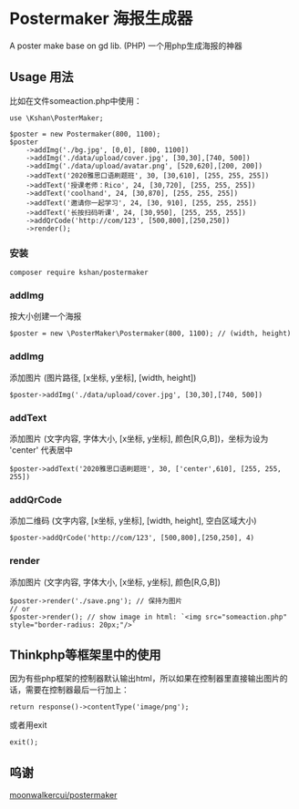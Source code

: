 # Postermaker 海报生成器
A poster make base on gd lib. (PHP)  一个用php生成海报的神器

## Usage 用法

比如在文件someaction.php中使用：
```
use \Kshan\PosterMaker;

$poster = new Postermaker(800, 1100);
$poster
    ->addImg('./bg.jpg', [0,0], [800, 1100])
    ->addImg('./data/upload/cover.jpg', [30,30],[740, 500])
    ->addImg('./data/upload/avatar.png', [520,620],[200, 200])
    ->addText('2020雅思口语刷题班', 30, [30,610], [255, 255, 255])
    ->addText('授课老师：Rico', 24, [30,720], [255, 255, 255])
    ->addText('coolhand', 24, [30,870], [255, 255, 255])
    ->addText('邀请你一起学习', 24, [30, 910], [255, 255, 255])
    ->addText('长按扫码听课', 24, [30,950], [255, 255, 255])
    ->addQrCode('http://com/123', [500,800],[250,250])
    ->render();
```

### 安装
```
composer require kshan/postermaker
```
### addImg
按大小创建一个海报 
```
$poster = new \PosterMaker\Postermaker(800, 1100); // (width, height)
```
### addImg
添加图片 (图片路径, [x坐标, y坐标], [width, height])
```
$poster->addImg('./data/upload/cover.jpg', [30,30],[740, 500])
```
### addText
添加图片 (文字内容, 字体大小, [x坐标, y坐标], 颜色[R,G,B])，坐标为设为 'center' 代表居中
```
$poster->addText('2020雅思口语刷题班', 30, ['center',610], [255, 255, 255])
```
### addQrCode
添加二维码 (文字内容, [x坐标, y坐标], [width, height], 空白区域大小)
```
$poster->addQrCode('http://com/123', [500,800],[250,250], 4)
```
### render
添加图片 (文字内容, 字体大小, [x坐标, y坐标], 颜色[R,G,B])
```
$poster->render('./save.png'); // 保持为图片
// or
$poster->render(); // show image in html: `<img src="someaction.php" style="border-radius: 20px;"/>`
```
## Thinkphp等框架里中的使用
因为有些php框架的控制器默认输出html，所以如果在控制器里直接输出图片的话，需要在控制器最后一行加上：
```
return response()->contentType('image/png');
```
或者用exit
```
exit();
```

## 呜谢
[moonwalkercui/postermaker](https://github.com/moonwalkercui/postermaker)
